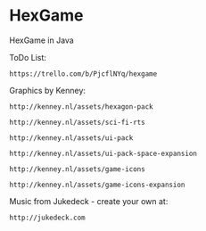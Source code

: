 # HexGame

HexGame in Java

ToDo List:
  
	https://trello.com/b/PjcflNYq/hexgame

Graphics by Kenney:

	http://kenney.nl/assets/hexagon-pack

	http://kenney.nl/assets/sci-fi-rts

	http://kenney.nl/assets/ui-pack

	http://kenney.nl/assets/ui-pack-space-expansion

	http://kenney.nl/assets/game-icons

	http://kenney.nl/assets/game-icons-expansion
	
Music from Jukedeck - create your own at:
		
	http://jukedeck.com
